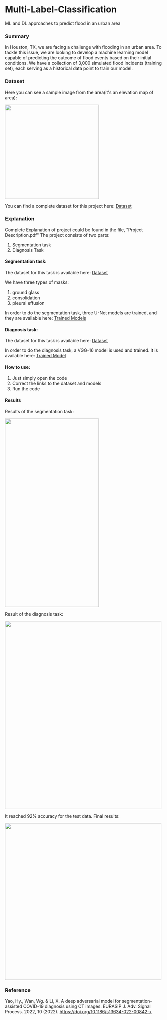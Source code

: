 # Multi-Label-Classification
ML and DL approaches to predict flood in an urban area

### Summary

In Houston, TX, we are facing a challenge with flooding in an urban area. To tackle this issue, we are looking to develop a machine learning model capable of predicting the outcome of flood events based on their initial conditions. We have a collection of 3,000 simulated flood incidents (training set), each serving as a historical data point to train our model.

### Dataset

Here you can see a sample image from the area(it's an elevation map of area):

<!-- ![sample image from dataset](./readme_images/sample.jpg) -->
<img src="./readme_images/sample.jpg" width="300" height="300">

You can find a complete dataset for this project here:
[Dataset](https://drive.google.com/drive/folders/1LSgzWgiDrNdlXfBmZFl1LyrFVWFaUA_q?usp=share_link)

### Explanation
Complete Explanation of project could be found in the file, "Project Description.pdf"
The project consists of two parts:
1. Segmentation task
2. Diagnosis Task

#### Segmentation task:
The dataset for this task is available here:
[Dataset](https://drive.google.com/drive/folders/1LSgzWgiDrNdlXfBmZFl1LyrFVWFaUA_q?usp=share_link)

We have three types of masks:
1. ground glass
2. consolidation
3. pleural effusion

In order to do the segmentation task, three U-Net models are trained, and they are available here:
[Trained Models](https://drive.google.com/drive/folders/1ubOYddgXB_DkUQwLnlASKzLqA0vo4P1q?usp=share_link)

#### Diagnosis task:
The dataset for this task is available here:
[Dataset](https://drive.google.com/drive/folders/1ubOYddgXB_DkUQwLnlASKzLqA0vo4P1q?usp=share_link)

In order to do the diagnosis task, a VGG-16 model is used and trained. It is available here:
[Trained Model](https://drive.google.com/drive/folders/1ubOYddgXB_DkUQwLnlASKzLqA0vo4P1q?usp=share_link)

#### How to use:
1. Just simply open the code
2. Correct the links to the dataset and models
3. Run the code

#### Results

Results of the segmentation task:
<!-- ![seg task result](./readme_images/mask-result.png) -->
<img src="./readme_images/mask-result.png" width="300" height="600">

Result of the diagnosis task:

<!-- ![dia figure](./readme_images/figure.png) -->
<img src="./readme_images/figure.png" width="500" height="600">

It reached 92% accuracy for the test data.
Final results:
<!-- ![Final result](./readme_images/final.png) -->
<img src="./readme_images/final.png" width="500" height="500">


### Reference

Yao, Hy., Wan, Wg. & Li, X. A deep adversarial model for segmentation-assisted COVID-19 diagnosis using CT images. EURASIP J. Adv. Signal Process. 2022, 10 (2022). https://doi.org/10.1186/s13634-022-00842-x

